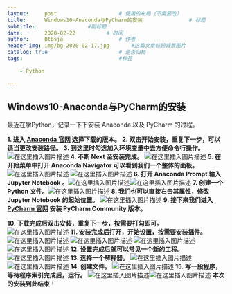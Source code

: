 ```yaml
---
layout:     post   				    # 使用的布局（不需要改）
title:      Windows10-Anaconda与PyCharm的安装			    # 标题 
subtitle:                 #副标题
date:       2020-02-22			# 时间
author:     Btbsja					# 作者
header-img: img/bg-2020-02-17.jpg 	    #这篇文章标题背景图片
catalog: true 						# 是否归档
tags:								#标签

    - Python

---
```


## Windows10-Anaconda与PyCharm的安装

最近在学Python，记录一下下安装 Anaconda 以及 PyCharm 的过程。

 **1. 进入 [Anaconda 官网](https://www.anaconda.com/distribution/) 选择下载的版本。**
 **2. 双击开始安装，重复下一步，可以适当更改安装路径。**
 **3. 到这里时勾选加入环境变量中去方便命令行操作。**
 ![在这里插入图片描述](https://img-blog.csdnimg.cn/20200209180141461.png?x-oss-process=image/watermark,type_ZmFuZ3poZW5naGVpdGk,shadow_10,text_aHR0cHM6Ly9ibG9nLmNzZG4ubmV0L0J0YnNqYQ==,size_16,color_FFFFFF,t_70)
 **4. 不断 Next 至安装完成。**
![在这里插入图片描述](https://img-blog.csdnimg.cn/20200209182402291.png?x-oss-process=image/watermark,type_ZmFuZ3poZW5naGVpdGk,shadow_10,text_aHR0cHM6Ly9ibG9nLmNzZG4ubmV0L0J0YnNqYQ==,size_16,color_FFFFFF,t_70)
**5. 在开始菜单中打开 Anaconda Navigator 可以看到我们一个整体的面板。**
![在这里插入图片描述](https://img-blog.csdnimg.cn/20200209182807542.png)
![在这里插入图片描述](https://img-blog.csdnimg.cn/2020020918314181.png?x-oss-process=image/watermark,type_ZmFuZ3poZW5naGVpdGk,shadow_10,text_aHR0cHM6Ly9ibG9nLmNzZG4ubmV0L0J0YnNqYQ==,size_16,color_FFFFFF,t_70)
**6. 打开 Anaconda Prompt 输入 Jupyter Notebook 。**![在这里插入图片描述](https://img-blog.csdnimg.cn/20200209190942371.png?x-oss-process=image/watermark,type_ZmFuZ3poZW5naGVpdGk,shadow_10,text_aHR0cHM6Ly9ibG9nLmNzZG4ubmV0L0J0YnNqYQ==,size_16,color_FFFFFF,t_70)![在这里插入图片描述](https://img-blog.csdnimg.cn/20200209191146245.png?x-oss-process=image/watermark,type_ZmFuZ3poZW5naGVpdGk,shadow_10,text_aHR0cHM6Ly9ibG9nLmNzZG4ubmV0L0J0YnNqYQ==,size_16,color_FFFFFF,t_70)
**7. 创建一个 Python 文件。**![在这里插入图片描述](https://img-blog.csdnimg.cn/20200209191415228.png?x-oss-process=image/watermark,type_ZmFuZ3poZW5naGVpdGk,shadow_10,text_aHR0cHM6Ly9ibG9nLmNzZG4ubmV0L0J0YnNqYQ==,size_16,color_FFFFFF,t_70)
**8. 我们也可以直接右击其属性，修改 Jupyter Notebook 的起始位置。**
![在这里插入图片描述](https://img-blog.csdnimg.cn/20200209191848803.png?x-oss-process=image/watermark,type_ZmFuZ3poZW5naGVpdGk,shadow_10,text_aHR0cHM6Ly9ibG9nLmNzZG4ubmV0L0J0YnNqYQ==,size_16,color_FFFFFF,t_70)
**9. 接下来我们进入 [PyCharm 官网](https://www.jetbrains.com/pycharm/download/#section=windows) 安装 PyCharm Community 版本。**

**10. 下载完成后双击安装，重复下一步，按需要打勾即可。**
![在这里插入图片描述](https://img-blog.csdnimg.cn/20200209200821391.png?x-oss-process=image/watermark,type_ZmFuZ3poZW5naGVpdGk,shadow_10,text_aHR0cHM6Ly9ibG9nLmNzZG4ubmV0L0J0YnNqYQ==,size_16,color_FFFFFF,t_70)
**11.  安装完成后打开，开始设置，按需要安装插件。**
![在这里插入图片描述](https://img-blog.csdnimg.cn/20200209201019385.png)
![在这里插入图片描述](https://img-blog.csdnimg.cn/20200209201041734.png?x-oss-process=image/watermark,type_ZmFuZ3poZW5naGVpdGk,shadow_10,text_aHR0cHM6Ly9ibG9nLmNzZG4ubmV0L0J0YnNqYQ==,size_16,color_FFFFFF,t_70)
![在这里插入图片描述](https://img-blog.csdnimg.cn/20200209201220131.png?x-oss-process=image/watermark,type_ZmFuZ3poZW5naGVpdGk,shadow_10,text_aHR0cHM6Ly9ibG9nLmNzZG4ubmV0L0J0YnNqYQ==,size_16,color_FFFFFF,t_70)
![在这里插入图片描述](https://img-blog.csdnimg.cn/20200209201316242.png?x-oss-process=image/watermark,type_ZmFuZ3poZW5naGVpdGk,shadow_10,text_aHR0cHM6Ly9ibG9nLmNzZG4ubmV0L0J0YnNqYQ==,size_16,color_FFFFFF,t_70)
**12. 设置完成后就可以常见一个新的工程。**
![在这里插入图片描述](https://img-blog.csdnimg.cn/20200209201436367.png?x-oss-process=image/watermark,type_ZmFuZ3poZW5naGVpdGk,shadow_10,text_aHR0cHM6Ly9ibG9nLmNzZG4ubmV0L0J0YnNqYQ==,size_16,color_FFFFFF,t_70)
**13. 选择一个解释器。**
![在这里插入图片描述](https://img-blog.csdnimg.cn/20200209211622939.png?x-oss-process=image/watermark,type_ZmFuZ3poZW5naGVpdGk,shadow_10,text_aHR0cHM6Ly9ibG9nLmNzZG4ubmV0L0J0YnNqYQ==,size_16,color_FFFFFF,t_70)
![在这里插入图片描述](https://img-blog.csdnimg.cn/20200209214830937.png?x-oss-process=image/watermark,type_ZmFuZ3poZW5naGVpdGk,shadow_10,text_aHR0cHM6Ly9ibG9nLmNzZG4ubmV0L0J0YnNqYQ==,size_16,color_FFFFFF,t_70)
**14. 创建文件。**
![在这里插入图片描述](https://img-blog.csdnimg.cn/20200209215129450.png?x-oss-process=image/watermark,type_ZmFuZ3poZW5naGVpdGk,shadow_10,text_aHR0cHM6Ly9ibG9nLmNzZG4ubmV0L0J0YnNqYQ==,size_16,color_FFFFFF,t_70)
**15. 写一段程序，等待程序索引完成后，运行。**
![在这里插入图片描述](https://img-blog.csdnimg.cn/20200209215425779.png?x-oss-process=image/watermark,type_ZmFuZ3poZW5naGVpdGk,shadow_10,text_aHR0cHM6Ly9ibG9nLmNzZG4ubmV0L0J0YnNqYQ==,size_16,color_FFFFFF,t_70)![在这里插入图片描述](https://img-blog.csdnimg.cn/20200209215445328.png?x-oss-process=image/watermark,type_ZmFuZ3poZW5naGVpdGk,shadow_10,text_aHR0cHM6Ly9ibG9nLmNzZG4ubmV0L0J0YnNqYQ==,size_16,color_FFFFFF,t_70)
**本次的安装到此结束！**